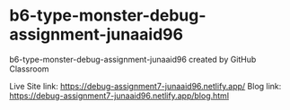 # b6-type-monster-debug-assignment-junaaid96

b6-type-monster-debug-assignment-junaaid96 created by GitHub Classroom

Live Site link: https://debug-assignment7-junaaid96.netlify.app/
Blog link: https://debug-assignment7-junaaid96.netlify.app/blog.html
